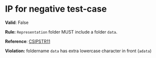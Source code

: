 # IP for negative test-case

**Valid**: False

**Rule:** `Representation` folder MUST include a folder `data`.

**Reference**: [CSIPSTR11](https://dilcisboard.github.io/E-ARK-CSIP/specification/implementation/structure/#CSIPSTR11)

**Violation:** foldername `data` has extra lowercase character in front (`adata`)